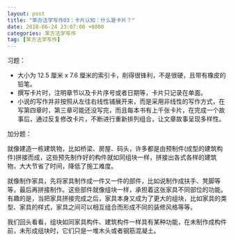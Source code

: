 ```yaml
---
layout: post
title: "笨办法学写作03：卡片认知：什么是卡片？"
date: 2018-06-24 23:07:00 +0800 
categories: 笨方法学写作
tag: [笨方法学写作]
---   
```


习题：

- 大小为 12.5 厘米 x 7.6 厘米的索引卡，削得很锋利，不是很硬，且带有橡皮的铅笔。
- 撰写卡片时，注明章节以及卡片序号或者日期等，卡片只记录在单面。
- 小说的写作并非按照从左往右线性铺展开来，而是采用非线性的写作方式，在写第四章时，第三章可能还没写完，而且每本书有上千张卡片，在完成一个故事后，通过反复修改卡片，不断进行重新排列组合，让文章故事呈现多样性。

加分题：

就像建造一栋建筑物，比如桥梁、房屋、码头，许多都是由预制件(成型的建筑构件)拼接而成，这些预先制作好的构件就如同组块一样，拼接出各式各样的建筑物，大大节省了时间，降低了施工难度。

就像制作家具，先将家具制作成一件又一件的部件，比如说制作成扶手、凳脚等等，最后再拼接制作。这些部件就像组块一样，承担着这张家具不同部位的功能。有趣的是，当把家具拼接完成之后，家具本身又成为了更大的组块，比如家具的类型、家具的样式，家具之间可以相互组合而形成不同的装修风格等等。

我们回头看看，组块如同家具构件、建筑构件一样具有某种功能，在未制作成构件前，未形成组块时，它们只是一堆木头或者钢筋混凝土。